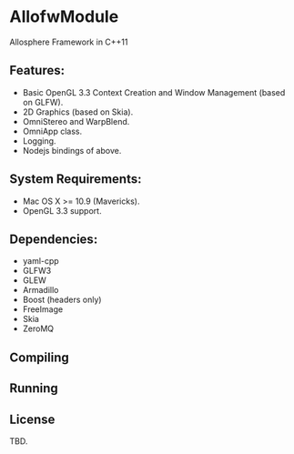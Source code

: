 # AllofwModule

Allosphere Framework in C++11

## Features:

- Basic OpenGL 3.3 Context Creation and Window Management (based on GLFW).
- 2D Graphics (based on Skia).
- OmniStereo and WarpBlend.
- OmniApp class.
- Logging.
- Nodejs bindings of above.

## System Requirements:

- Mac OS X >= 10.9 (Mavericks).
- OpenGL 3.3 support.

## Dependencies:

- yaml-cpp
- GLFW3
- GLEW
- Armadillo
- Boost (headers only)
- FreeImage
- Skia
- ZeroMQ

## Compiling

## Running

## License

TBD.
